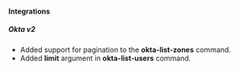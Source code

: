 #### Integrations
##### Okta v2
- Added support for pagination to the **okta-list-zones** command. 
- Added **limit** argument in **okta-list-users** command.